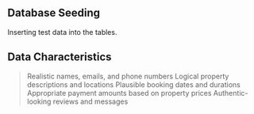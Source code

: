 
## Database Seeding
Inserting test data into the tables. 

## Data Characteristics
 > Realistic names, emails, and phone numbers
 > Logical property descriptions and locations
 > Plausible booking dates and durations
 > Appropriate payment amounts based on property prices
 > Authentic-looking reviews and messages
